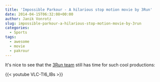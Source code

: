 ```yaml
---
title: 'Impossible Parkour - A hilarious stop motion movie by 3Run'
date: 2014-04-15T06:32:08+00:00
author: Janik Vonrotz
slug: impossible-parkour-a-hilarious-stop-motion-movie-by-3run
categories:
  - Sports
tags:
  - awesome
  - movie
  - pakrour
---
```

It's nice to see that the [3Run team](http://www.3run.co.uk/) still has time for such cool productions:

{{< youtube VLC-Tl6_IBs >}}
